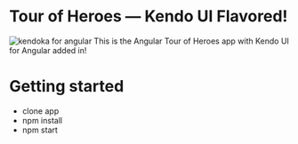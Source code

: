 # Tour of Heroes — Kendo UI Flavored!
![kendoka for angular](https://p192.p3.n0.cdn.getcloudapp.com/items/wbu0xmKm/Screen%20Shot%202020-05-14%20at%203.25.56%20PM.png?v=59b2ff81d911b5647ac7b79afb2a1665)
This is the Angular Tour of Heroes app with Kendo UI for Angular added in!

# Getting started
- clone app
- npm install
- npm start
